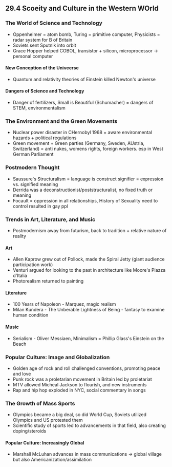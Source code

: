 ## 29.4 Scoeity and Culture in the Western WOrld
### The World of Science and Technology
- Oppenheimer = atom bomb, Turing = primitive computer, Physicists = radar system for B of Britain
- Soviets sent Sputnik into orbit
- Grace Hopper helped COBOL, transistor + silicon, microprocessor -> personal computer
#### New Conception of the Univeerse
- Quantum and relativity theories of Einstein killed Newton's universe
#### Dangers of Science and Technology
- Danger of fertilizers, Small is Beautiful (Schumacher) = dangers of STEM, environmentalism
### The Environment and the Green Movements
- Nuclear power disaster in CHernobyl 1968 = aware environmental hazards + political regulations
- Green movement + Green parties (Germany, Sweden, AUstria, Switzerland) = anti nukes, womens rights, foreign workers. esp in West German Parliament
### Postmodern Thought
- Saussure's Structuralism = language is construct signifier = expression vs. signified meaning
- Derrida was a deconstructionist/poststructuralist, no fixed truth or meaning
- Focault = oppression in all relationships, History of Sexuality need to control resulted in gay ppl
### Trends in Art, Literature, and Music
- Postmodernism away from futurism, back to tradition + relative nature of reality
#### Art
- Allen Kaprow grew out of Pollock, made the Spiral Jetty (giant audience participation work)
- Venturi argued for looking to the past in architecture like Moore's Piazza d'Italia
- Photorealism returned to painting
#### Literature
- 100 Years of Napoleon - Marquez, magic realism
- Milan Kundera - The Unberable Lightness of Being - fantasy to examine human condition
#### Music
- Serialism - Oliver Messiaen, Minimalism = Phillip Glass's Einstein on the Beach
### Popular Culture: Image and Globalization
- Golden age of rock and roll challenged conventions, promoting peace and love
- Punk rock was a proletarian movement in Britain led by proletariat
- MTV allowed Micheal Jackson to flourish, and new instruments
- Rap and hip hop exploded in NYC, social commentary in songs
### The Growth of Mass Sports
- Olympics became a big deal, so did World Cup, Soviets utilized Olympics and US protested them
- Scientific study of sports led to advancements in that field, also creating doping/steroids
#### Popular Culture: Increasingly Global
- Marshall McLuhan advances in mass communications -> global village but also Americanization/assimilation
